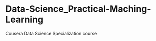 Data-Science_Practical-Maching-Learning
=======================================

Cousera Data Science Specialization course 
